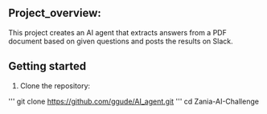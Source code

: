 ## Project_overview:

This project creates an AI agent that extracts answers from a PDF document based on given questions and posts the results on Slack.

## Getting started
1. Clone the repository:
   
'''
git clone https://github.com/ggude/AI_agent.git
'''
cd Zania-AI-Challenge




